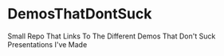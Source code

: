 # DemosThatDontSuck
Small Repo That Links To The Different Demos That Don't Suck Presentations I've Made
